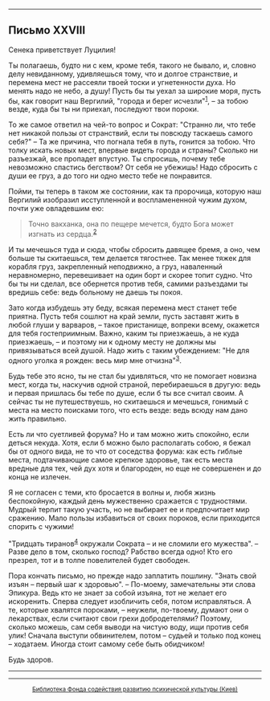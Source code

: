 

* * *

## Письмо XXVIII

Сенека приветствует Луцилия!

Ты полагаешь, будто ни с кем, кроме тебя, такого не бывало, и, словно делу невиданному, удивляешься тому, что и долгое странствие, и перемена мест не рассеяли твоей тоски и угнетенности духа. Но менять надо не небо, а душу! Пусть бы ты уехал за широкие моря, пусть бы, как говорит наш Вергилий, "города и берег исчезли"<sup>[1](refer.htm#pXXVIII-1)</sup>, – за тобою везде, куда бы ты ни приехал, последуют твои пороки.

То же самое ответил на чей-то вопрос и Сократ: "Странно ли, что тебе нет никакой пользы от странствий, если ты повсюду таскаешь самого себя?" – Та же причина, что погнала тебя в путь, гонится за тобою. Что толку искать новых мест, впервые видеть города и страны? Сколько ни разъезжай, все пропадет впустую. Ты спросишь, почему тебе невозможно спастись бегством? От себя не убежишь! Надо сбросить с души ее груз, а до того ни одно место тебе не понравится.

Пойми, ты теперь в таком же состоянии, как та пророчица, которую наш Вергилий изобразил исступленной и воспламененной чужим духом, почти уже овладевшим ею:

> Точно вакханка, она по пещере мечется, будто
> Бога может изгнать из сердца.<sup>[2](refer.htm#pXXVIII-2)</sup>

И ты мечешься туда и сюда, чтобы сбросить давящее бремя, а оно, чем больше ты скитаешься, тем делается тягостнее. Так менее тяжек для корабля груз, закрепленный неподвижно, а груз, наваленный неравномерно, перевешивает на один борт и скорее топит судно. Что бы ты ни сделал, все обернется против тебя, самими разъездами ты вредишь себе: ведь больному не даешь ты покоя.

Зато когда избудешь эту беду, всякая перемена мест станет тебе приятна. Пусть тебя сошлют на край земли, пусть заставят жить в любой глуши у варваров, – такое пристанище, вопреки всему, окажется для тебя гостеприимным. Важно, каким ты приезжаешь, а не куда приезжаешь, – и поэтому ни к одному месту не должны мы привязываться всей душой. Надо жить с таким убеждением: "Не для одного уголка я рожден: весь мир мне отчизна"<sup>[3](refer.htm#pXXVIII-3)</sup>.

Будь тебе это ясно, ты не стал бы удивляться, что не помогает новизна мест, когда ты, наскучив одной страной, перебираешься в другую: ведь и первая пришлась бы тебе по душе, если б ты все считал своим. А сейчас ты не путешествуешь, но скитаешься и мечешься, гонимый с места на место поисками того, что есть везде: ведь всюду нам дано жить правильно.

Есть ли что суетливей форума? Но и там можно жить спокойно, если деться некуда. Хотя, если б можно было располагать собою, я бежал бы от одного вида, не то что от соседства форума: как есть гиблые места, подтачивающие самое крепкое здоровье, так есть места вредные для тех, чей дух хотя и благороден, но еще не совершенен и до конца не излечен.

Я не согласен с теми, кто бросается в волны и, любя жизнь беспокойную, каждый день мужественно сражается с трудностями. Мудрый терпит такую участь, но не выбирает ее и предпочитает мир сражению. Мало пользы избавиться от своих пороков, если приходится спорить с чужими!

"Тридцать тиранов<sup>[4](refer.htm#pXXVIII-4)</sup> окружали Сократа – и не сломили его мужества". – Разве дело в том, сколько господ? Рабство всегда одно! Кто его презрел, тот и в толпе повелителей будет свободен.

Пора кончать письмо, но прежде надо заплатить пошлину. "Знать свой изъян – первый шаг к здоровью". – По-моему, замечательны эти слова Эпикура. Ведь кто не знает за собой изъяна, тот не желает его искоренить. Сперва следует изобличить себя, потом исправляться. А те, которые хвалятся пороками, – неужели, по-твоему, думают они о лекарствах, если считают свои грехи добродетелями? Поэтому, сколько можешь, сам себя выводи на чистую воду, ищи против себя улик! Сначала выступи обвинителем, потом – судьей и только под конец – ходатаем. Иногда стоит самому себе быть обидчиком!

Будь здоров.

<div align="center">

* * *



* * *

[<small>Библиотека Фонда содействия развитию психической культуры (Киев)</small>](mailto:webmaster@psylib.kiev.ua)</div>